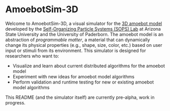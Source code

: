 # AmoebotSim-3D

Welcome to AmoebotSim-3D, a visual simulator for the [3D amoebot model](link-todo) developed by the [Self-Organizing Particle Systems (SOPS) Lab](https://sops.engineering.asu.edu/) at Arizona State University and the University of Paderborn. The amoebot model is an abstraction of _programmable matter_, a material that can dynamically change its physical properties (e.g., shape, size, color, etc.) based on user input or stimuli from its environment. This simulator is designed for researchers who want to:

- Visualize and learn about current distributed algorithms for the amoebot model
- Experiment with new ideas for amoebot model algorithms
- Perform validation and runtime testing for new or existing amoebot model algorithms

This README (and the simulator itself) are currently pre-alpha, work in progress.

